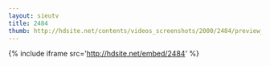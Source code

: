 ```yaml
---
layout: sieutv
title: 2484
thumb: http://hdsite.net/contents/videos_screenshots/2000/2484/preview_360p.mp4.jpg
---
```

{% include iframe src='http://hdsite.net/embed/2484' %}
 
